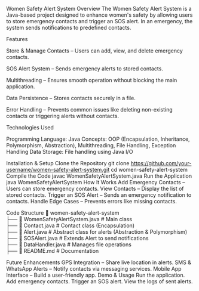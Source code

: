 Women Safety Alert System
Overview
The Women Safety Alert System is a Java-based project designed to enhance women's safety by allowing users to store emergency contacts and trigger an SOS alert. In an emergency, the system sends notifications to predefined contacts.

Features

Store & Manage Contacts – Users can add, view, and delete emergency contacts.

SOS Alert System – Sends emergency alerts to stored contacts.

Multithreading – Ensures smooth operation without blocking the main application.

Data Persistence – Stores contacts securely in a file.

Error Handling – Prevents common issues like deleting non-existing contacts or triggering alerts without contacts.

Technologies Used

Programming Language: Java
Concepts: OOP (Encapsulation, Inheritance, Polymorphism, Abstraction), Multithreading, File Handling, Exception Handling
Data Storage: File handling using Java I/O

Installation & Setup
Clone the Repository
git clone https://github.com/your-username/women-safety-alert-system.git
cd women-safety-alert-system
Compile the Code
javac WomenSafetyAlertSystem.java
Run the Application
java WomenSafetyAlertSystem
How It Works
Add Emergency Contacts – Users can store emergency contacts.
View Contacts – Display the list of stored contacts.
Trigger an SOS Alert – Sends an emergency notification to contacts.
Handle Edge Cases – Prevents errors like missing contacts.

Code Structure
📂 women-safety-alert-system  
 ├── 📄 WomenSafetyAlertSystem.java  # Main class  
 ├── 📄 Contact.java                 # Contact class (Encapsulation)  
 ├── 📄 Alert.java                   # Abstract class for alerts (Abstraction & Polymorphism)  
 ├── 📄 SOSAlert.java                 # Extends Alert to send notifications  
 ├── 📄 DataHandler.java              # Manages file operations  
 ├── 📄 README.md                     # Documentation  
 
Future Enhancements
GPS Integration – Share live location in alerts.
SMS & WhatsApp Alerts – Notify contacts via messaging services.
Mobile App Interface – Build a user-friendly app.
Demo & Usage
Run the application.
Add emergency contacts.
Trigger an SOS alert.
View the logs of sent alerts.
